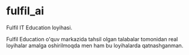 # fulfil_ai
Fulfil IT Education loyihasi.

Fulfil Education o'quv markazida tahsil olgan talabalar tomonidan real loyihalar amalga oshirilmoqda men ham bu loyihalarda qatnashganman.
